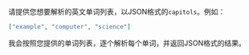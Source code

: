 请提供您想要解析的英文单词列表，以JSON格式的`capitols`。例如：

```json
["example", "computer", "science"]
```

我会按照您提供的单词列表，逐个解析每个单词，并返回JSON格式的结果。
 